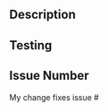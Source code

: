 <!-- Provide a general summary of changes in the Title above-->

## Description

<!-- Describe your change in detail -->

## Testing

<!-- How have you tested the changes you made? -->
<!-- Describe your tests in detail and the evironment -->
<!-- you tested the changes in. -->

## Issue Number
My change fixes issue #<!-- Put the corresponding issue number here -->

